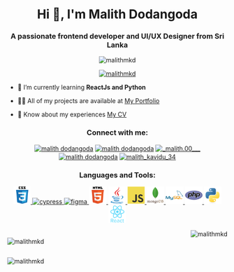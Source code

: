 <h1 align="center">Hi 👋, I'm Malith Dodangoda</h1>
<h3 align="center">A passionate frontend developer and UI/UX Designer from Sri Lanka</h3>

<p align="center"> <img src="https://komarev.com/ghpvc/?username=malithmkd&label=Profile%20views&color=0e75b6&style=flat" alt="malithmkd" /> </p>

<p align="center"> <a href="https://github.com/ryo-ma/github-profile-trophy"><img src="https://github-profile-trophy.vercel.app/?username=malithmkd" alt="malithmkd" /></a> </p>

- 🌱 I’m currently learning **ReactJs and Python**

- 👨‍💻 All of my projects are available at [My Portfolio](https://malithmkd.github.io/)

- 📄 Know about my experiences [My CV](https://malithmkd.github.io/cv/MalithDodangodaCV.pdf)

<h3 align="center">Connect with me:</h3>
<p align="center">
<a href="(https://www.linkedin.com/in/malith-dodangoda-092a6726b/)" target="blank"><img align="center" src="https://raw.githubusercontent.com/rahuldkjain/github-profile-readme-generator/master/src/images/icons/Social/linked-in-alt.svg" alt="malith dodangoda" height="30" width="40" /></a>
<a href="(https://web.facebook.com/malith.dodangoda.1/?_rdc=1&_rdr)" target="blank"><img align="center" src="https://raw.githubusercontent.com/rahuldkjain/github-profile-readme-generator/master/src/images/icons/Social/facebook.svg" alt="malith dodangoda" height="30" width="40" /></a>
<a href="https://instagram.com/_malith.00___" target="blank"><img align="center" src="https://raw.githubusercontent.com/rahuldkjain/github-profile-readme-generator/master/src/images/icons/Social/instagram.svg" alt="_malith.00___" height="30" width="40" /></a>
<a href="https://www.behance.net/malith dodangoda" target="blank"><img align="center" src="https://raw.githubusercontent.com/rahuldkjain/github-profile-readme-generator/master/src/images/icons/Social/behance.svg" alt="malith dodangoda" height="30" width="40" /></a>
<a href="https://www.hackerrank.com/malith_kavidu_34" target="blank"><img align="center" src="https://raw.githubusercontent.com/rahuldkjain/github-profile-readme-generator/master/src/images/icons/Social/hackerrank.svg" alt="malith_kavidu_34" height="30" width="40" /></a>
</p>

<h3 align="center">Languages and Tools:</h3>
<p align="center"> <a href="https://www.w3schools.com/css/" target="_blank" rel="noreferrer"> <img src="https://raw.githubusercontent.com/devicons/devicon/master/icons/css3/css3-original-wordmark.svg" alt="css3" width="40" height="40"/> </a> <a href="https://www.cypress.io" target="_blank" rel="noreferrer"> <img src="https://raw.githubusercontent.com/simple-icons/simple-icons/6e46ec1fc23b60c8fd0d2f2ff46db82e16dbd75f/icons/cypress.svg" alt="cypress" width="40" height="40"/> </a> <a href="https://www.figma.com/" target="_blank" rel="noreferrer"> <img src="https://www.vectorlogo.zone/logos/figma/figma-icon.svg" alt="figma" width="40" height="40"/> </a> <a href="https://www.w3.org/html/" target="_blank" rel="noreferrer"> <img src="https://raw.githubusercontent.com/devicons/devicon/master/icons/html5/html5-original-wordmark.svg" alt="html5" width="40" height="40"/> </a> <a href="https://www.java.com" target="_blank" rel="noreferrer"> <img src="https://raw.githubusercontent.com/devicons/devicon/master/icons/java/java-original.svg" alt="java" width="40" height="40"/> </a> <a href="https://developer.mozilla.org/en-US/docs/Web/JavaScript" target="_blank" rel="noreferrer"> <img src="https://raw.githubusercontent.com/devicons/devicon/master/icons/javascript/javascript-original.svg" alt="javascript" width="40" height="40"/> </a> <a href="https://www.mongodb.com/" target="_blank" rel="noreferrer"> <img src="https://raw.githubusercontent.com/devicons/devicon/master/icons/mongodb/mongodb-original-wordmark.svg" alt="mongodb" width="40" height="40"/> </a> <a href="https://www.mysql.com/" target="_blank" rel="noreferrer"> <img src="https://raw.githubusercontent.com/devicons/devicon/master/icons/mysql/mysql-original-wordmark.svg" alt="mysql" width="40" height="40"/> </a> <a href="https://www.php.net" target="_blank" rel="noreferrer"> <img src="https://raw.githubusercontent.com/devicons/devicon/master/icons/php/php-original.svg" alt="php" width="40" height="40"/> </a> <a href="https://www.python.org" target="_blank" rel="noreferrer"> <img src="https://raw.githubusercontent.com/devicons/devicon/master/icons/python/python-original.svg" alt="python" width="40" height="40"/> </a> <a href="https://reactjs.org/" target="_blank" rel="noreferrer"> <img src="https://raw.githubusercontent.com/devicons/devicon/master/icons/react/react-original-wordmark.svg" alt="react" width="40" height="40"/> </a> </p>

<p><img align="right" src="https://github-readme-stats.vercel.app/api/top-langs?username=malithmkd&show_icons=true&locale=en&layout=compact" alt="malithmkd" /></p>
<p>&nbsp;<img align="left" src="https://github-readme-stats.vercel.app/api?username=malithmkd&show_icons=true&locale=en" alt="malithmkd" width="500px" /></p> <br/>
<p><img align="left" src="https://github-readme-streak-stats.herokuapp.com/?user=malithmkd&" alt="malithmkd" width="500px" /></p>
